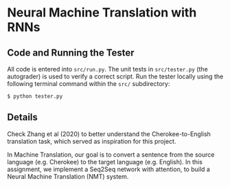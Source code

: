 # Neural Machine Translation with RNNs

<div>

## Code and Running the Tester

All code is entered into `src/run.py`. The unit tests in `src/tester.py` (the autograder) is used to verify a correct script. Run the tester locally using the following terminal command within the `src/` subdirectory:

`$ python tester.py`

## Details

Check Zhang et al (2020) to better understand the Cherokee-to-English translation task, which served as inspiration for this project.

In Machine Translation, our goal is to convert a sentence from the source language (e.g. Cherokee) to the target language (e.g. English). In this assignment, we implement a Seq2Seq network with attention, to build a Neural Machine Translation (NMT) system.
